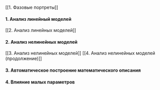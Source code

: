 [[1. Фазовые портреты]]
#### 1. Анализ линейный моделей
[[2. Анализ линейных моделей]]
#### 2. Анализ нелинейных моделей
[[3. Анализ нелинейных моделей]]
[[4. Анализ нелинейных моделей (продолжение)]]
#### 3. Автоматическое построение математического описания

#### 4. Влияние малых параметров